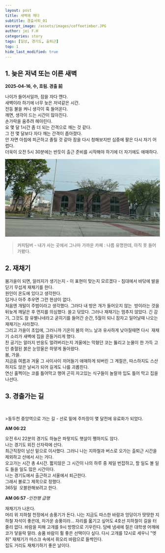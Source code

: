```yaml
---
layout: post
title: 새벽에 깨다
subtitle: 경출서퇴_01
excerpt_image: /assets/images/coffeetimber.JPG
author: jei F.H
categories: story
tags: [일상, 경기도, 출퇴근]
top: 1
hide_last_modified: true
---
```


## 1. 늦은 저녁 또는 이른 새벽
**2025-04-16, 수, 흐림. 경출 前**

나이가 들어서일까, 잠을 자다 깬다.  
새벽이라 하기에 너무 늦은 저녁같은 시간.  
전등 불을 켜니 생각이 훅 들어온다.  
깨면, 생각이 드는 시간이 많아진다.  
손가락을 움추려 헤아린다.  
요 몇 달 1시간 좀 더 되는 간격으로 깨는 것 같다.  
그 전 몇 달보다 자다 깨는 간격이 좁아졌다.  
안 자면 아침에 피곤하고 졸릴 것 같아 잠을 다시 청해보지만 십중에 팔은 다시 자기 어렵다.  
더욱이 오전 5시 30분에는 반듯이 출근 준비를 시작해야 하기에 더 자기에도 애매하다. 

![카페 커피팀버](/assets/images/coffeetimber.JPG)
>커피팀버 - 내가 사는 곳에서 그나마 가까운 카페 : 나름 유명한데, 아직 못 들어가봤다.
  
## 2. 재채기
  
봄가을이 되면, 알러지가 생기는지 - 이 표현이 맞는지 모르겠다 - 침대에서 바닦에 발을 딛기 무섭게 재채기를 한다.    
원인이 온도에 있다고 생각한다.  
덥거나 아주 추우면 그런 현상이 없다.  
처음엔 개털이 주범이라고 생각했다.
그러다 내 방은 개가 들어오지 않는  방이라는 것을 뒤늦게 깨달은 후 먼지를 의심했다.
쓸고 닦았다.
그러나 재채기는 멈추지 않았다.
긴 감기, 그것도 참 유별나네라고 굳히기를 들어간 순간, 5월이 되니 잠자고 일어날때 나오는 재채기는 사라졌다.  
그리고 가을이 초입에, 그러니까 기온이 봄의 어느 날과 유사하게 낮아질때면 다시  재채기 소리가 새벽에 집을 흔들거리게 했다.  
찬 공기는 알러지 반응도 얼려버리는지 겨울에는 막혔던 코는 뚫리고 눈물이 한 가득 고인 충혈된 붉은 눈망울은 하얗게 돌아왔다.  
봄, 가을.  
지금음 여름과 겨울 그 사이사이 끼어들기 애매하게 되버린 그 계절은, 따스하지도 스산하지도 않은 날씨가 되어 길게도 나를 괴롭힌다.  
연신 훌쩍이는 코를 틀어막고 행여 곤히 자고있는 식구들이 놀랄까 입도 틀어 막고 집을 나선다.

## 3. 경출가는 길

<figure style="width : 500px" class="align-center">
  <img src="https://blog.kakaocdn.net/dn/bhcNLU/btsNp0dyKZU/Nz8pD9364lBWkqwkOXDnwk/img.png" alt="" > 
</figure>
>동두천 중앙역으로 가는 길 - 선로 밑에 주차장이 몇 달전에 유료화가 되었다.  

**AM 06:22**<BR>

오전 6시 22분의 경기도 하늘은 파랗지도 햇살이 쨍하지도 않다.  
나는 경기도 외진 산자락에 산다.  
최근직장이 남산 밑으로 이사했다. 그러니 나는 지하철과 버스로 오가는 출퇴근 시간을 제외하고 산에서 사는 거다.  
오고가는 시간 총 4시간. 짧지않은 그 시간이 나의 하루 중 제일 번잡하고, 할 일도 볼 일도 들을 일도 많은 시간이다.  
나는 경기도에서 출근하고 서울에서 퇴근한다.  
그래서 불로그 제목으로 정했다.  
365일  오블완해보려고 한다.

**AM 06:57** *-인천행 급행*

재채기가 나온다.  
머리 위 지하철 천정에서 송풍기가 돈다.
나는 지금도 따스한 바람과 엉덩이가 땃땃한 지하철 자석이 좋은데, 차가운 송풍이라...
자리를 옯기고 싶어도 4호선 지하철이 길을 터줄리 없다.
바람을 피해 고개를 9시 방향으로 기우린다.
담배 냄새에 절은 대학생 어깨에 코가 닿을락 말라.
송품 바람이 훨 좋은 선택이다 싶다.
다시 고개를 12시로 세우니 
"엣취" 
재채기가 마스크 속에서 휘오리 바람으로 들썩인다.  
집도 거리도 재채기하기 좋은 날이다.